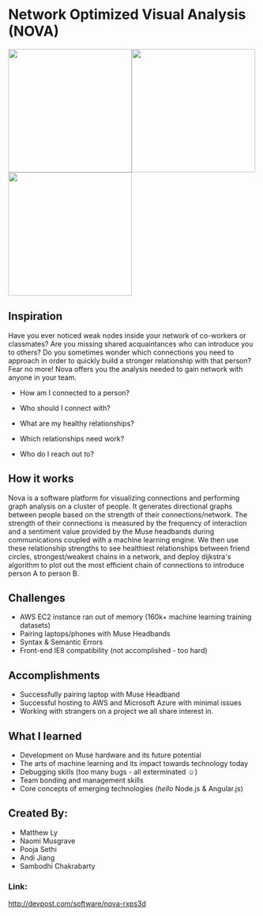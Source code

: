 # Network Optimized Visual Analysis (NOVA)

<img src="https://github.com/nmusgrave/hack_the_planet/blob/master/img/gallery.jpg" width="250"><img src="https://github.com/nmusgrave/hack_the_planet/blob/master/img/gallery-2.jpg" width="250"><img src="https://github.com/nmusgrave/hack_the_planet/blob/master/img/gallery-3.jpg" width="250">


## Inspiration
Have you ever noticed weak nodes inside your network of co-workers or classmates? Are you missing shared acquaintances who can introduce you to others?  Do you sometimes wonder which connections you need to approach in order to quickly build a stronger relationship with that person? Fear no more! Nova offers you the analysis needed to gain network with anyone in your team. 

- How am I connected to a person?

- Who should I connect with?

- What are my healthy relationships?

- Which relationships need work?

- Who do I reach out to?

## How it works
Nova is a software platform for visualizing connections and performing graph analysis on a cluster of people. It generates directional graphs between people based on the strength of their connections/network. The strength of their connections is measured by the frequency of interaction and a sentiment value provided by the Muse headbands during communications coupled with a machine learning engine. We then use these relationship strengths to see healthiest relationships between friend circles, strongest/weakest chains in a network, and deploy dijkstra's algorithm to plot out the most efficient chain of connections to introduce person A to person B.

## Challenges
- AWS EC2 instance ran out of memory (160k+ machine learning training datasets)
- Pairing laptops/phones with Muse Headbands
- Syntax & Semantic Errors
- Front-end IE8 compatibility (not accomplished - too hard)

## Accomplishments
- Successfully pairing laptop with Muse Headband
- Successful hosting to AWS and Microsoft Azure with minimal issues
- Working with strangers on a project we all share interest in. 

## What I learned
- Development on Muse hardware and its future potential
- The arts of machine learning and its impact towards technology today
- Debugging skills (too many bugs - all exterminated ☺)
- Team bonding and management skills
- Core concepts of emerging technologies (<i>hello</i> Node.js & Angular.js)

## Created By:
- Matthew Ly
- Naomi Musgrave
- Pooja Sethi
- Andi Jiang
- Sambodhi Chakrabarty

### Link: 
http://devpost.com/software/nova-rxps3d
